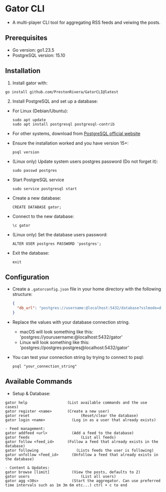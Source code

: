 # Gator CLI

- A multi-player CLI tool for aggregating RSS feeds and veiwing the posts.

## Prerequisites

- Go version: go1.23.5
- PostgreSQL version: 15.10

## Installation

1. Install gator with:
  ```
  go install github.com/PrestonRivera/GatorCLI@latest
  ```

2. Install PostgreSQL and set up a database:
  - For Linux (Debian/Ubuntu):
    ```
    sudo apt update
    sudo apt install postgresql postgresql-contrib
    ```
  - For other systems, download from [PostgreSQL official website](https://www.postgresql.org/download/)

  - Ensure the installation worked and you have version 15+:
    ```
    psql version
    ```

  - (Linux only) Update system users postgres password (Do not forget it):
    ```
    sudo passwd postgres
    ```

  - Start PostgreSQL service
    ```
    sudo service postgresql start
    ```

  - Create a new database:
    ```
    CREATE DATABASE gator;
    ```

  - Connect to the new database:
    ```
    \c gator
    ```

  - (Linux only) Set the database users password:
    ```
    ALTER USER postgres PASSWORD 'postgres';
    ```

  - Exit the database:
    ```
    exit
    ```

## Configuration

- Create a `.gatorconfig.json` file in your home directory with the following structure:
  ```json
  {
    "db_url": "postgres://username:@localhost:5432/database?sslmode=disable"
  }
  ```

- Replace the values with your database connection string.
  - macOS will look something like this: 'postgres://yourusername:@localhost:5432/gator'
  - Linux will look something like this: 'postgres://postgres:postgres@localhost:5432/gator'

- You can test your connection string by trying to connect to psql:
  ```
  psql "your_connection_string"

## Available Commands

- Setup & Database:
```
gator help                  (List available commands and the use cases)
gator register <name> 	    (Create a new user)
gator reset 			          (Reset/clear the database)
gator login <name> 		      (Log in as a user that already exists)

- Feed management:
gator addfeed <url> 	      (Add a feed to the database)
gator feeds 			          (List all feeds)
gator follow <feed_id> 	    (Follow a feed that already exists in the database)
gator following 		        (Lists feeds the user is following)
gator unfollow <feed_id> 	  (Unfollow a feed that already exists in the database)

- Content & Updates:
gator browse [limit] 	      (View the posts, defaults to 2)
gator users 			          (List all users)
gator agg <30s> 	          (Start the aggregator. Can use preferred time intervals such as 1m 3m 6m etc...) ctrl + c to end
```
